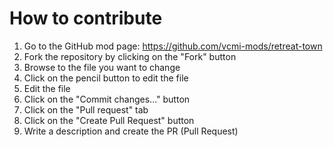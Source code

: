 # How to contribute

1. Go to the GitHub mod page: https://github.com/vcmi-mods/retreat-town
2. Fork the repository by clicking on the "Fork" button
3. Browse to the file you want to change
4. Click on the pencil button to edit the file
5. Edit the file
6. Click on the "Commit changes..." button
7. Click on the "Pull request" tab
8. Click on the "Create Pull Request" button
9. Write a description and create the PR (Pull Request)